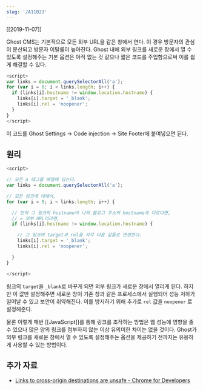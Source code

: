 ```yaml
---
slug: '/A11B23'
---
```


[[2019-11-07]]

Ghost CMS는 기본적으로 모든 외부 URL을 같은 창에서 연다. 이 경우 방문자의 관심이 분산되고 방문자 이탈률이 높아진다. Ghost 내에 외부 링크를 새로운 창에서 열 수 있도록 설정해주는 기본 옵션은 아직 없는 것 같으나 짧은 코드를 주입함으로써 이를 쉽게 해결할 수 있다.

```js
<script>
var links = document.querySelectorAll('a');
for (var i = 0; i < links.length; i++) {
  if (links[i].hostname != window.location.hostname) {
    links[i].target = '_blank';
    links[i].rel = 'noopener';
  }
}
</script>
```

이 코드를 Ghost Settings → Code injection → Site Footer에 붙여넣으면 된다.

## 원리

```js
<script>

// 모든 a 태그를 배열에 담는다.
var links = document.querySelectorAll('a');

// 모든 링크에 대해서,
for (var i = 0; i < links.length; i++) {

  // 만약 그 링크의 hostname이 나의 블로그 주소의 hostname과 다르다면,
  // = 외부 URL이라면,
  if (links[i].hostname != window.location.hostname) {

    // 그 링크의 target과 rel을 각각 다음 값들로 변경한다.
    links[i].target = '_blank';
    links[i].rel = 'noopener';

  }
}

</script>
```

링크의 `target`을 `_blank`로 바꾸게 되면 외부 링크가 새로운 창에서 열리게 된다. 하지만 이 값만 설정해주면 새로운 창이 기존 창과 같은 프로세스에서 실행되어 성능 저하가 일어날 수 있고 보안이 취약해진다. 이를 방지하기 위해 추가로 `rel` 값을 `noopener` 로 설정해준다.

물론 이렇게 매번 [[JavaScript]]를 통해 링크를 조작하는 방법은 웹 성능에 영향을 줄 수 있으나 많은 양의 링크를 첨부하지 않는 이상 유의미한 차이는 없을 것이다. Ghost가 외부 링크를 새로운 창에서 열 수 있도록 설정해주는 옵션을 제공하기 전까지는 유용하게 사용할 수 있는 방법이다.

## 추가 자료

- [Links to cross-origin destinations are unsafe - Chrome for Developers](https://developer.chrome.com/docs/lighthouse/best-practices/external-anchors-use-rel-noopener/)
